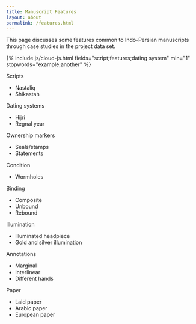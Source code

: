 ```yaml
---
title: Manuscript Features
layout: about
permalink: /features.html
---
```

This page discusses some features common to Indo-Persian manuscripts through case studies in the project data set.

<div id="cloud" class="text-center my-4 bg-light border rounded p-2"></div>
{% include js/cloud-js.html fields="script;features;dating system" min="1" stopwords="example;another" %}

Scripts

- Nastaliq
- Shikastah

Dating systems

- Hijri
- Regnal year

Ownership markers

- Seals/stamps
- Statements

Condition

- Wormholes

Binding

- Composite
- Unbound
- Rebound

Illumination

- Illuminated headpiece
- Gold and silver illumination

Annotations

- Marginal
- Interlinear
- Different hands

Paper

- Laid paper
- Arabic paper
- European paper

